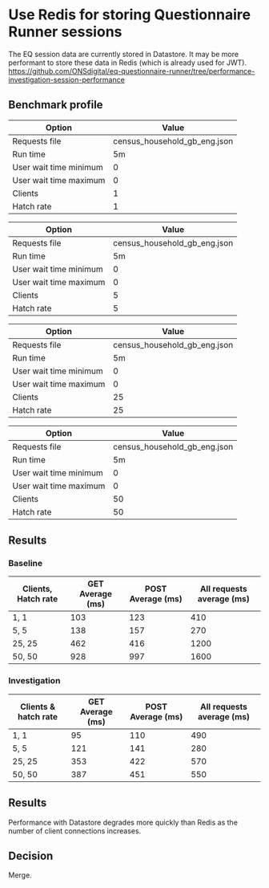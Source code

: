 # Use Redis for storing Questionnaire Runner sessions

The EQ session data are currently stored in Datastore. It may be more performant to store these data in Redis (which is already used for JWT).
https://github.com/ONSdigital/eq-questionnaire-runner/tree/performance-investigation-session-performance

## Benchmark profile

| Option | Value |
|--------|-------|
| Requests file | census_household_gb_eng.json |
| Run time | 5m |
| User wait time minimum | 0 |
| User wait time maximum | 0 |
| Clients | 1 |
| Hatch rate | 1 |

| Option | Value |
|--------|-------|
| Requests file | census_household_gb_eng.json |
| Run time | 5m |
| User wait time minimum | 0 |
| User wait time maximum | 0 |
| Clients | 5 |
| Hatch rate | 5 |

| Option | Value |
|--------|-------|
| Requests file | census_household_gb_eng.json |
| Run time | 5m |
| User wait time minimum | 0 |
| User wait time maximum | 0 |
| Clients | 25 |
| Hatch rate | 25 |

| Option | Value |
|--------|-------|
| Requests file | census_household_gb_eng.json |
| Run time | 5m |
| User wait time minimum | 0 |
| User wait time maximum | 0 |
| Clients | 50 |
| Hatch rate | 50 |

## Results

### Baseline

| Clients, Hatch rate | GET Average (ms) | POST Average (ms) | All requests average (ms) |
|---------------------|------------------|-------------------|---------------------------|
| 1, 1 | 103 | 123 | 410 |
| 5, 5 | 138 | 157 | 270 |
| 25, 25 | 462 | 416 | 1200 |
| 50, 50 | 928 | 997 | 1600 |

### Investigation

| Clients & hatch rate | GET Average (ms) | POST Average (ms) | All requests average (ms) |
|----------------------|------------------|-------------------|---------------------------|
| 1, 1 | 95 | 110 | 490 |
| 5, 5 | 121 | 141 | 280 |
| 25, 25 | 353 | 422 | 570 |
| 50, 50 | 387 | 451 | 550 |

## Results

Performance with Datastore degrades more quickly than Redis as the number of client connections increases.

## Decision

Merge.
